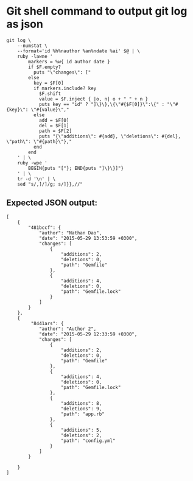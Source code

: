 # Git shell command to output git log as json

    git log \
        --numstat \
        --format='id %h%nauthor %an%ndate %ai' $@ | \
        ruby -lawne '
            markers = %w{ id author date }
            if $F.empty?
              puts "\"changes\": ["
            else
              key = $F[0]
              if markers.include? key
                $F.shift
                value = $F.inject { |o, n| o + " " + n }
                puts key == "id" ? "]\}\},\{\"#{$F[0]}\":\{" : "\"#{key}\": \"#{value}\","
              else
                add = $F[0]
                del = $F[1]
                path = $F[2]
                puts "{\"additions\": #{add}, \"deletions\": #{del}, \"path\": \"#{path}\"},"
              end
            end
        ' | \
        ruby -wpe '
            BEGIN{puts "["}; END{puts "]\}\}]"}
        ' | \
        tr -d '\n' | \
        sed "s/,]/]/g; s/]}},//"

## Expected JSON output:

    [
        {
            "481bccf": {
                "author": "Nathan Dao",
                "date": "2015-05-29 13:53:59 +0300",
                "changes": [
                    {
                        "additions": 2,
                        "deletions": 0,
                        "path": "Gemfile"
                    },
                    {
                        "additions": 4,
                        "deletions": 0,
                        "path": "Gemfile.lock"
                    }
                ]
            }
        },
        {
             "8441ars": {
                "author": "Author 2",
                "date": "2015-05-29 12:33:59 +0300",
                "changes": [
                    {
                        "additions": 2,
                        "deletions": 0,
                        "path": "Gemfile"
                    },
                    {
                        "additions": 4,
                        "deletions": 0,
                        "path": "Gemfile.lock"
                    },
                    {
                        "additions": 8,
                        "deletions": 9,
                        "path": "app.rb"
                    },
                    {
                        "additions": 5,
                        "deletions": 2,
                        "path": "config.yml"
                    }
                ]
            }

        }
    ]
